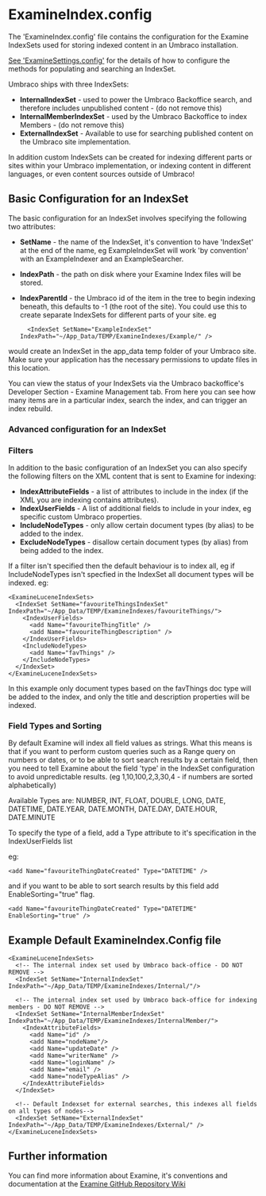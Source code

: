 # ExamineIndex.config

The 'ExamineIndex.config' file contains the configuration for the Examine IndexSets used for storing indexed content in an Umbraco installation.

[See 'ExamineSettings.config'](../ExamineSettings/index.md) for the details of how to configure the methods for populating and searching an IndexSet.

Umbraco ships with three IndexSets:

* **InternalIndexSet** - used to power the Umbraco Backoffice search, and therefore includes unpublished content - (do not remove this)
* **InternalMemberIndexSet** - used by the Umbraco Backoffice to index Members - (do not remove this)
* **ExternalIndexSet** - Available to use for searching published content on the Umbraco site implementation.

In addition custom IndexSets can be created for indexing different parts or sites within your Umbraco implementation, or indexing content in different languages, or even content sources outside of Umbraco!

## Basic Configuration for an IndexSet

The basic configuration for an IndexSet involves specifying the following two attributes:

* **SetName** - the name of the IndexSet, it's convention to have 'IndexSet' at the end of the name, eg ExampleIndexSet will work 'by convention' with an ExampleIndexer and an ExampleSearcher.
* **IndexPath** - the path on disk where your Examine Index files will be stored.
* **IndexParentId** - the Umbraco id of the item in the tree to begin indexing beneath, this defaults to -1 (the root of the site). You could use this to create separate IndexSets for different parts of your site.
eg

        <IndexSet SetName="ExampleIndexSet" IndexPath="~/App_Data/TEMP/ExamineIndexes/Example/" />

would create an IndexSet in the app_data temp folder of your Umbraco site. Make sure your application has the necessary permissions to update files in this location.

You can view the status of your IndexSets via the Umbraco backoffice's Developer Section - Examine Management tab. From here you can see how many items are in a particular index, search the index, and can trigger an index rebuild.

### Advanced configuration for an IndexSet

### Filters
In addition to the basic configuration of an IndexSet you can also specify the following filters on the XML content that is sent to Examine for indexing:

* **IndexAttributeFields** - a list of attributes to include in the index (if the XML you are indexing contains attributes).
* **IndexUserFields** - A list of additional fields to include in your index, eg specific custom Umbraco properties.
* **IncludeNodeTypes** - only allow certain document types (by alias) to be added to the index.
* **ExcludeNodeTypes** - disallow certain document types (by alias) from being added to the index.

If a filter isn't specified then the default behaviour is to index all, eg if IncludeNodeTypes isn't specfied in the IndexSet all document types will be indexed.
eg:

    <ExamineLuceneIndexSets>
      <IndexSet SetName="favouriteThingsIndexSet" IndexPath="~/App_Data/TEMP/ExamineIndexes/favouriteThings/">
        <IndexUserFields>
          <add Name="favouriteThingTitle" />
          <add Name="favouriteThingDescription" />
        </IndexUserFields>
        <IncludeNodeTypes>
          <add Name="favThings" />
        </IncludeNodeTypes>
      </IndexSet>
    </ExamineLuceneIndexSets>

In this example only document types based on the favThings doc type will be added to the index, and only the title and description properties will be indexed.

### Field Types and Sorting

By default Examine will index all field values as strings.  What this means is that if you want to perform custom queries such as a Range query on numbers or dates, or to be able to sort search results by a certain field, then you need to tell Examine about the field 'type' in the IndexSet configuration to avoid unpredictable results. (eg 1,10,100,2,3,30,4 - if numbers are sorted alphabetically)

Available Types are: NUMBER, INT, FLOAT, DOUBLE, LONG, DATE, DATETIME, DATE.YEAR, DATE.MONTH, DATE.DAY, DATE.HOUR, DATE.MINUTE

To specify the type of a field, add a Type attribute to it's specification in the IndexUserFields list

eg: 

    <add Name="favouriteThingDateCreated" Type="DATETIME" />

and if you want to be able to sort search results by this field add EnableSorting="true" flag.

    <add Name="favouriteThingDateCreated" Type="DATETIME" EnableSorting="true" />

## Example Default ExamineIndex.Config file

    <ExamineLuceneIndexSets>
      <!-- The internal index set used by Umbraco back-office - DO NOT REMOVE -->
      <IndexSet SetName="InternalIndexSet" IndexPath="~/App_Data/TEMP/ExamineIndexes/Internal/"/>

      <!-- The internal index set used by Umbraco back-office for indexing members - DO NOT REMOVE -->
      <IndexSet SetName="InternalMemberIndexSet" IndexPath="~/App_Data/TEMP/ExamineIndexes/InternalMember/">
        <IndexAttributeFields>
          <add Name="id" />
          <add Name="nodeName"/>
          <add Name="updateDate" />
          <add Name="writerName" />
          <add Name="loginName" />
          <add Name="email" />
          <add Name="nodeTypeAlias" />
        </IndexAttributeFields>
      </IndexSet>
    
      <!-- Default Indexset for external searches, this indexes all fields on all types of nodes-->
      <IndexSet SetName="ExternalIndexSet" IndexPath="~/App_Data/TEMP/ExamineIndexes/External/" />
    </ExamineLuceneIndexSets>



 

## Further information

You can find more information about Examine, it's conventions and documentation at the [Examine GitHub Repository Wiki](https://github.com/Shazwazza/Examine/wiki)
